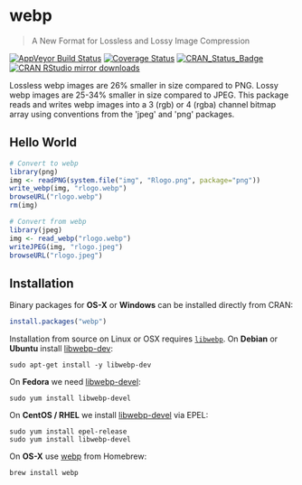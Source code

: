 # webp

> A New Format for Lossless and Lossy Image Compression

[![AppVeyor Build Status](https://ci.appveyor.com/api/projects/status/github/jeroen/webp?branch=master&svg=true)](https://ci.appveyor.com/project/jeroen/webp)
[![Coverage Status](https://codecov.io/github/jeroen/webp/coverage.svg?branch=master)](https://codecov.io/github/jeroen/webp?branch=master)
[![CRAN_Status_Badge](http://www.r-pkg.org/badges/version/webp)](https://cran.r-project.org/package=webp)
[![CRAN RStudio mirror downloads](http://cranlogs.r-pkg.org/badges/webp)](https://cran.r-project.org/package=webp)

Lossless webp images are 26% smaller in size compared to PNG. Lossy
webp images are 25-34% smaller in size compared to JPEG. This package reads
and writes webp images into a 3 (rgb) or 4 (rgba) channel bitmap array using
conventions from the 'jpeg' and 'png' packages.

## Hello World

```r
# Convert to webp
library(png)
img <- readPNG(system.file("img", "Rlogo.png", package="png"))
write_webp(img, "rlogo.webp")
browseURL("rlogo.webp")
rm(img)

# Convert from webp
library(jpeg)
img <- read_webp("rlogo.webp")
writeJPEG(img, "rlogo.jpeg")
browseURL("rlogo.jpeg")
```

## Installation

Binary packages for __OS-X__ or __Windows__ can be installed directly from CRAN:

```r
install.packages("webp")
```

Installation from source on Linux or OSX requires [`libwebp`](https://developers.google.com/speed/webp/). On __Debian__ or __Ubuntu__ install [libwebp-dev](https://packages.debian.org/testing/libwebp-dev):

```
sudo apt-get install -y libwebp-dev
```

On __Fedora__ we need [libwebp-devel](https://src.fedoraproject.org/rpms/libwebp):

```
sudo yum install libwebp-devel
````

On __CentOS / RHEL__ we install [libwebp-devel](https://src.fedoraproject.org/rpms/libwebp) via EPEL:

```
sudo yum install epel-release
sudo yum install libwebp-devel
```

On __OS-X__ use [webp](https://github.com/Homebrew/homebrew-core/blob/master/Formula/webp.rb) from Homebrew:

```
brew install webp
```


